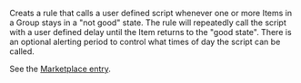 Creats a rule that calls a user defined script whenever one or more Items in a Group stays in a "not good" state.
The rule will repeatedly call the script with a user defined delay until the Item returns to the "good state".
There is an optional alerting period to control what times of day the script can be called.

See the [Marketplace entry](https://community.openhab.org/t/open-reminder/138199).
